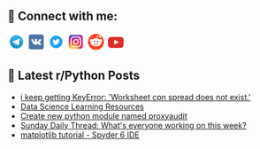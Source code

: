 ## 🔎 Connect with me:
[<img src="https://github.com/bullbesh/bullbesh/blob/main/images/Telegram.png" width="32" height="32" />](https://t.me/bullbesh)
[<img src="https://github.com/bullbesh/bullbesh/blob/main/images/VK.png" width="32" height="32" />](https://vk.com/bullbesh)
[<img src="https://github.com/bullbesh/bullbesh/blob/main/images/Twitter.png" width="32" height="32" />](https://twitter.com/bullbesh1)
[<img src="https://github.com/bullbesh/bullbesh/blob/main/images/Instagram.png" width="32" height="32" />](https://www.instagram.com/bullbesh)
[<img src="https://github.com/bullbesh/bullbesh/blob/main/images/Reddit.png" width="32" height="32" />](https://www.reddit.com/user/bullbesh)
[<img src="https://github.com/bullbesh/bullbesh/blob/main/images/YouTube.png" width="32" height="32" />](https://www.youtube.com/channel/UCtfjRs6uzgq5mfm8S06WTcg)

## 📕 Latest r/Python Posts
<!-- BLOG-POST-LIST:START -->
- [i keep getting KeyError: &#39;Worksheet cpn spread does not exist.&#39;](https://www.reddit.com/r/Python/comments/1fhmvgt/i_keep_getting_keyerror_worksheet_cpn_spread_does/)
- [Data Science Learning Resources](https://www.reddit.com/r/Python/comments/1fhjqlh/data_science_learning_resources/)
- [Create new python module named proxyaudit](https://www.reddit.com/r/Python/comments/1fhciw6/create_new_python_module_named_proxyaudit/)
- [Sunday Daily Thread: What&#39;s everyone working on this week?](https://www.reddit.com/r/Python/comments/1fgzlru/sunday_daily_thread_whats_everyone_working_on/)
- [matplotlib tutorial - Spyder 6 IDE](https://www.reddit.com/r/Python/comments/1fgwh2z/matplotlib_tutorial_spyder_6_ide/)
<!-- BLOG-POST-LIST:END -->

